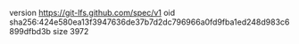 version https://git-lfs.github.com/spec/v1
oid sha256:424e580ea13f3947636de37b7d2dc796966a0fd9fba1ed248d983c6899dfbd3b
size 3972
